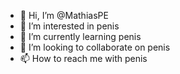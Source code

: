 - 👋 Hi, I’m @MathiasPE
- 👀 I’m interested in penis
- 🌱 I’m currently learning penis
- 💞️ I’m looking to collaborate on penis
- 📫 How to reach me with penis

<!---
MathiasPE/MathiasPE is a ✨ special ✨ repository because its `README.md` (this file) appears on your GitHub profile.
You can click the Preview link to take a look at your changes.
--->
